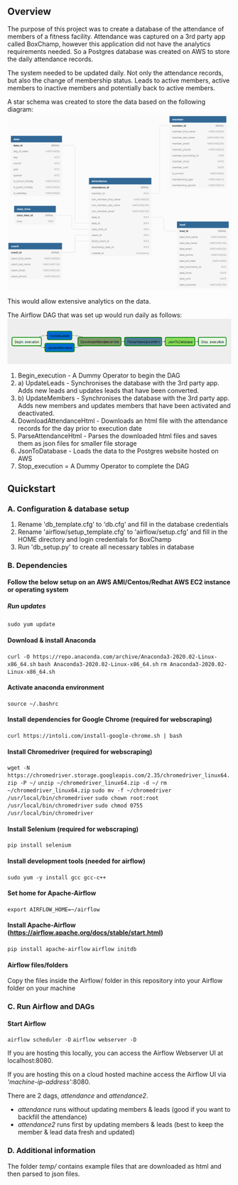 ## Overview
The purpose of this project was to create a database of the attendance of members of a fitness facility. Attendance was captured on a 3rd party app called BoxChamp, however this application did not have the analytics requirements needed. So a Postgres database was created on AWS to store the daily attendance records. 

The system needed to be updated daily. Not only the attendance records, but also the change of membership status. Leads to active members, active members to inactive members and potentially back to active members. 

A star schema was created to store the data based on the following diagram:
![star_schema](img/data_model_design.png)

This would allow extensive analytics on the data.

The Airflow DAG that was set up would run daily as follows:
![Airflow DAG](img/DAG_workflow.png)

1. Begin_execution - A Dummy Operator to begin the DAG
2. a) UpdateLeads - Synchronises the database with the 3rd party app. Adds new leads and updates leads that have been converted.
2. b) UpdateMembers - Synchronises the database with the 3rd party app. Adds new members and updates members that have been activated and deactivated.
3. DownloadAttendanceHtml - Downloads an html file with the attendance records for the day prior to execution date
4. ParseAttendanceHtml - Parses the downloaded html files and saves them as json files for smaller file storage
5. JsonToDatabase - Loads the data to the Postgres website hosted on AWS
6. Stop_execution = A Dummy Operator to complete the DAG

## Quickstart

### A. Configuration & database setup
1. Rename 'db_template.cfg' to 'db.cfg' and fill in the database credentials
2. Rename 'airflow/setup_template.cfg' to 'airflow/setup.cfg' and fill in the HOME directory and login credentials for BoxChamp
3. Run 'db_setup.py' to create all necessary tables in database

### B. Dependencies
#### Follow the below setup on an AWS AMI/Centos/Redhat AWS EC2 instance or operating system

##### Run updates
`sudo yum update`

#### Download & install Anaconda
`curl -O https://repo.anaconda.com/archive/Anaconda3-2020.02-Linux-x86_64.sh` 
`bash Anaconda3-2020.02-Linux-x86_64.sh` 
`rm Anaconda3-2020.02-Linux-x86_64.sh` 

#### Activate anaconda environment
`source ~/.bashrc` 

#### Install dependencies for Google Chrome (required for webscraping)
`curl https://intoli.com/install-google-chrome.sh | bash`

#### Install Chromedriver (required for webscraping)
`wget -N https://chromedriver.storage.googleapis.com/2.35/chromedriver_linux64.zip -P ~/` 
`unzip ~/chromedriver_linux64.zip -d ~/` 
`rm ~/chromedriver_linux64.zip` 
`sudo mv -f ~/chromedriver /usr/local/bin/chromedriver` 
`sudo chown root:root /usr/local/bin/chromedriver` 
`sudo chmod 0755 /usr/local/bin/chromedriver` 

#### Install Selenium (required for webscraping)
`pip install selenium` 

#### Install development tools (needed for airflow)
`sudo yum -y install gcc gcc-c++` 

#### Set home for Apache-Airflow
`export AIRFLOW_HOME=~/airflow` 

#### Install Apache-Airflow (https://airflow.apache.org/docs/stable/start.html)
`pip install apache-airflow` 
`airflow initdb`

#### Airflow files/folders
Copy the files inside the Airflow/ folder in this repository into your Airflow folder on your machine

### C. Run Airflow and DAGs
#### Start Airflow
`airflow scheduler -D` 
`airflow webserver -D`

If you are hosting this locally, you can access the Airflow Webserver UI at localhost:8080.

If you are hosting this on a cloud hosted machine access the Airflow UI via _'machine-ip-address'_:8080.

There are 2 dags, _attendance_ and _attendance2_. 
- _attendance_ runs without updating members & leads (good if you want to backfill the attendance)
- _attendance2_ runs first by updating members & leads (best to keep the member & lead data fresh and updated)

### D. Additional information
The folder _temp/_ contains example files that are downloaded as html and then parsed to json files. 